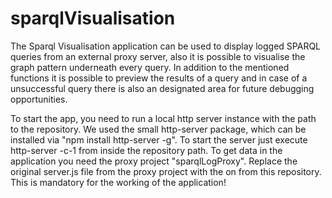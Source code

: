 # sparqlVisualisation
The Sparql Visualisation application can be used to display logged SPARQL queries from an external proxy server, also it is possible
to visualise the graph pattern underneath every query. In addition to the mentioned functions it is possible to preview the results 
of a query and in case of a unsuccessful query there is also an designated area for future debugging opportunities.

To start the app, you need to run a local http server instance with the path to the repository. We used the small http-server package, which can be installed via "npm install http-server -g". To start the server just execute http-server -c-1 from inside the repository path. To get data in the application you need the proxy project "sparqlLogProxy". Replace the original server.js file from the proxy project with the on from this repository. This is mandatory for the working of the application!
